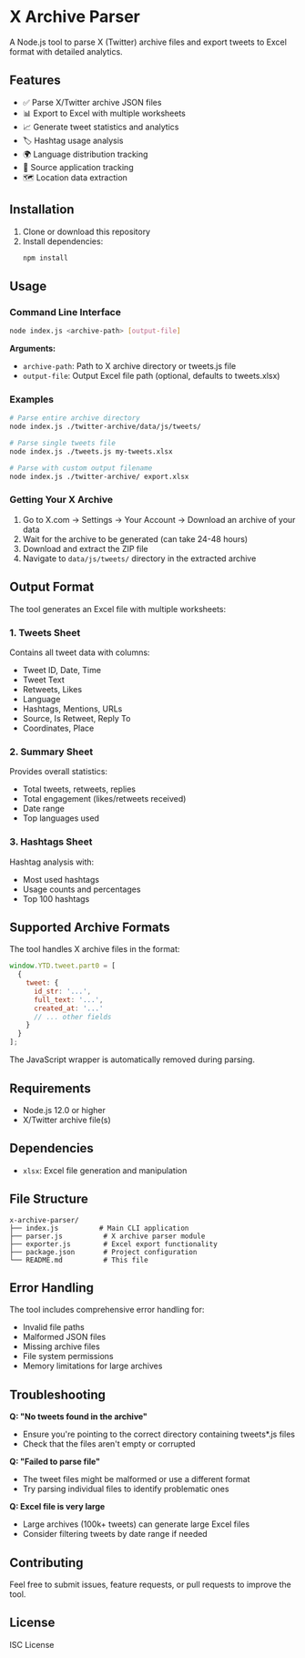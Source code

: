 # X Archive Parser

A Node.js tool to parse X (Twitter) archive files and export tweets to Excel format with detailed analytics.

## Features

- ✅ Parse X/Twitter archive JSON files
- 📊 Export to Excel with multiple worksheets
- 📈 Generate tweet statistics and analytics
- 🏷️ Hashtag usage analysis
- 🌍 Language distribution tracking
- 📱 Source application tracking
- 🗺️ Location data extraction

## Installation

1. Clone or download this repository
2. Install dependencies:
   ```bash
   npm install
   ```

## Usage

### Command Line Interface

```bash
node index.js <archive-path> [output-file]
```

**Arguments:**

- `archive-path`: Path to X archive directory or tweets.js file
- `output-file`: Output Excel file path (optional, defaults to tweets.xlsx)

### Examples

```bash
# Parse entire archive directory
node index.js ./twitter-archive/data/js/tweets/

# Parse single tweets file
node index.js ./tweets.js my-tweets.xlsx

# Parse with custom output filename
node index.js ./twitter-archive/ export.xlsx
```

### Getting Your X Archive

1. Go to X.com → Settings → Your Account → Download an archive of your data
2. Wait for the archive to be generated (can take 24-48 hours)
3. Download and extract the ZIP file
4. Navigate to `data/js/tweets/` directory in the extracted archive

## Output Format

The tool generates an Excel file with multiple worksheets:

### 1. Tweets Sheet

Contains all tweet data with columns:

- Tweet ID, Date, Time
- Tweet Text
- Retweets, Likes
- Language
- Hashtags, Mentions, URLs
- Source, Is Retweet, Reply To
- Coordinates, Place

### 2. Summary Sheet

Provides overall statistics:

- Total tweets, retweets, replies
- Total engagement (likes/retweets received)
- Date range
- Top languages used

### 3. Hashtags Sheet

Hashtag analysis with:

- Most used hashtags
- Usage counts and percentages
- Top 100 hashtags

## Supported Archive Formats

The tool handles X archive files in the format:

```javascript
window.YTD.tweet.part0 = [
  {
    tweet: {
      id_str: '...',
      full_text: '...',
      created_at: '...'
      // ... other fields
    }
  }
];
```

The JavaScript wrapper is automatically removed during parsing.

## Requirements

- Node.js 12.0 or higher
- X/Twitter archive file(s)

## Dependencies

- `xlsx`: Excel file generation and manipulation

## File Structure

```
x-archive-parser/
├── index.js          # Main CLI application
├── parser.js          # X archive parser module
├── exporter.js        # Excel export functionality
├── package.json       # Project configuration
└── README.md          # This file
```

## Error Handling

The tool includes comprehensive error handling for:

- Invalid file paths
- Malformed JSON files
- Missing archive files
- File system permissions
- Memory limitations for large archives

## Troubleshooting

**Q: "No tweets found in the archive"**

- Ensure you're pointing to the correct directory containing tweets\*.js files
- Check that the files aren't empty or corrupted

**Q: "Failed to parse file"**

- The tweet files might be malformed or use a different format
- Try parsing individual files to identify problematic ones

**Q: Excel file is very large**

- Large archives (100k+ tweets) can generate large Excel files
- Consider filtering tweets by date range if needed

## Contributing

Feel free to submit issues, feature requests, or pull requests to improve the tool.

## License

ISC License
